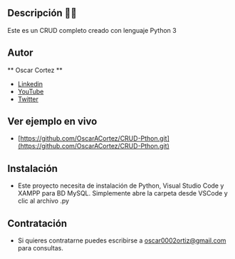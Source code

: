 ## Descripción 👨‍⚖️

Este es un CRUD completo creado con lenguaje Python 3

## Autor
** Oscar Cortez **


* [Linkedin](https://www.linkedin.com/in/oscar-cortez-6058401a/) 
* [YouTube](https://youtu.be/E9PlulBIU3U/)
* [Twitter](https://twitter.com/oscar0101?t=rJR55R2Ue-rAKAiJAeuOnQ&s=09/)

## Ver ejemplo en vivo

* [https://github.com/OscarACortez/CRUD-Pthon.git](https://github.com/OscarACortez/CRUD-Pthon.git)


## Instalación 
* Este proyecto necesita de instalación de Python, Visual Studio Code y XAMPP para BD MySQL. Simplemente abre la carpeta desde VSCode y clic al archivo .py

## Contratación 
* Si quieres contratarne puedes escribirse a oscar0002ortiz@gmail.com para consultas.
